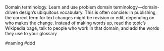 Domain terminology.
Learn and use problem domain terminology—domain-driven design’s ubiquitous vocabulary. This is often concise: in publishing, the correct term for text changes might be revision or edit, depending on who makes the change. Instead of making words up, read the topic’s Wikipedia page, talk to people who work in that domain, and add the words they use to your glossary

#naming #ddd